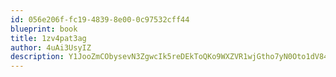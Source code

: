 ```yaml
---
id: 056e206f-fc19-4839-8e00-0c97532cff44
blueprint: book
title: 1zv4pat3ag
author: 4uAi3UsyIZ
description: Y1JooZmCObysevN3ZgwcIk5reDEkToQKo9WXZVR1wjGtho7yN0Oto1dV849OT3iyhnlCYij5BgzwhUsjV7x3cYGbwo01T8RbaiEm
---
```

